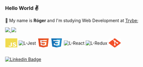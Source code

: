 ### Hello World :v:


:small_blue_diamond: My name is **Róger** and I'm studying Web Development at [Trybe](https://www.betrybe.com/);


 <a href="https://github.com/rogerconsul">
  <img height="165em" src="https://github-readme-stats.vercel.app/api?username=rogerconsul&count_private=true&show_icons=true&theme=dracula" />
  <img height="165em" src="https://github-readme-stats.vercel.app/api/top-langs/?username=C4BRALL&theme=dracula&layout=compact" />
</a>

<div style="display: inline_block"><br>
  <img align="center" alt="L-Js" height="30" width="40" src="https://raw.githubusercontent.com/devicons/devicon/master/icons/javascript/javascript-plain.svg">
  <img align="center" alt="L-Jest" height="30" width="40" src="https://cdn.jsdelivr.net/gh/devicons/devicon/icons/jest/jest-plain.svg">
  <img align="center" alt="L-HTML" height="30" width="40" src="https://raw.githubusercontent.com/devicons/devicon/master/icons/html5/html5-original.svg">
  <img align="center" alt="L-CSS" height="30" width="40" src="https://raw.githubusercontent.com/devicons/devicon/master/icons/css3/css3-original.svg">
  <img align="center" alt="L-React" height="30" width="40" src="https://cdn.jsdelivr.net/gh/devicons/devicon/icons/react/react-original-wordmark.svg">
  <img align="center" alt="L-Redux" height="30" width="40" src="https://cdn.jsdelivr.net/gh/devicons/devicon/icons/redux/redux-original.svg">
  <img align="center" alt="L-Git" height="30" width="40" src="https://raw.githubusercontent.com/devicons/devicon/master/icons/git/git-original.svg">
</div>

##

[![Linkedin Badge](https://img.shields.io/badge/linkedin-%230077B5.svg?&style=for-the-badge&logo=linkedin&logoColor=white&link=https://www.linkedin.com/in/rogerconsul/)](https://www.linkedin.com/in/rogerconsul/)
## 
